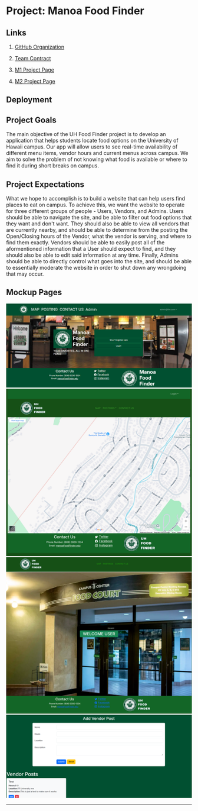 # Project: Manoa Food Finder

## Links
1. [GitHub Organization](https://github.com/manoa-food-finder)

2. [Team Contract](https://docs.google.com/document/d/1hsP_xAFDBYJTlt6jaIVDKSahPQgqh5Is3safV5Tg37o/edit?tab=t.0)

3. [M1 Project Page](https://github.com/orgs/manoa-food-finder/projects/2)
4. [M2 Project Page](https://github.com/orgs/manoa-food-finder/projects/3)

## Deployment

## Project Goals
The main objective of the UH Food Finder project is to develop an application that helps students locate food options on the University of Hawaii campus. Our app will allow users to see real-time availability of different menu items, vendor hours and current menus across campus. We aim to solve the problem of not knowing what food is available or where to find it during short breaks on campus. 


## Project Expectations
What we hope to accomplish is to build a website that can help users find places to eat on campus. To achieve this, we want the website to operate for three different groups of people - Users, Vendors, and Admins. Users should be able to navigate the site, and be able to filter out food options that they want and don't want. They should also be able to view all vendors that are currently nearby, and should be able to determine from the posting the Open/Closing hours of the Vendor, what the vendor is serving, and where to find them exactly. Vendors should be able to easily post all of the aformentioned information that a User should expect to find, and they should also be able to edit said information at any time. Finally, Admins should be able to directly control what goes into the site, and should be able to essentially moderate the website in order to shut down any wrongdoing that may occur.


## Mockup Pages
<img src="./images/M1Landing.png" class="img-fluid rounded mx-auto d-block" style="width: 600px;" alt="Home">

<img src="./images/M1Map.png" class="img-fluid rounded mx-auto d-block" style="width: 600px;" alt="Locations">

<img src="./images/M1UserHome.png" class="img-fluid rounded mx-auto d-block" style="width: 600px;" alt="Footer">

<img src="./images/M1VendorPosts.png" class="img-fluid rounded mx-auto d-block" style="width: 600px;" alt="Vendor Info">

---
